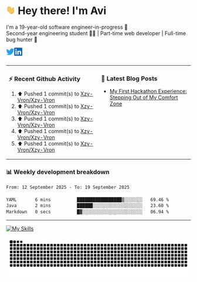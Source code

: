 # <img src="./assets/wave.gif" width="25px"> Hey there! I'm Avi<br>
I'm a 19-year-old software engineer-in-progress 🚀<br>Second-year engineering student 🧑‍💻 | Part-time web developer | Full-time bug hunter 🐞<br />

<a href="https://x.com/XzyVron" target="_blank">
  <img align="left" alt="Avinash's Twitter" width="22px" src="./assets/twitter.svg" />
</a>
<a href="https://www.linkedin.com/in/avinash-ganore/" target="_blank">
  <img align="left" alt="Avinash's LinkedIn" width="22px" src="./assets/linkedin.svg" />
</a>
<a href="https://avinash-orcin.vercel.app/" target="_blank">
  <img align="left" alt="Avinash's Site" width="22px" src="./assets/globe.svg" />
</a>
<br />
<br />
<!--
<br>🚧 What I'm Up To<br><br>
- 🧠 Diving into **Next js** <br>
- 💬 Currently building **Whispr**<br>
- 🎨 Improving my web design skills — trying to make UIs that look less like 2005 <br>
<br>
-->

<table><tr width="100%">
<td valign="top" width="50%">
  
<h3>⚡️ Recent Github Activity </h3>

<!--RECENT_ACTIVITY:start-->
1. ⬆️ Pushed 1 commit(s) to [Xzy-Vron/Xzy-Vron](https://github.com/Xzy-Vron/Xzy-Vron)<br>
2. ⬆️ Pushed 1 commit(s) to [Xzy-Vron/Xzy-Vron](https://github.com/Xzy-Vron/Xzy-Vron)<br>
3. ⬆️ Pushed 1 commit(s) to [Xzy-Vron/Xzy-Vron](https://github.com/Xzy-Vron/Xzy-Vron)<br>
4. ⬆️ Pushed 1 commit(s) to [Xzy-Vron/Xzy-Vron](https://github.com/Xzy-Vron/Xzy-Vron)<br>
5. ⬆️ Pushed 1 commit(s) to [Xzy-Vron/Xzy-Vron](https://github.com/Xzy-Vron/Xzy-Vron)<br>
<!--RECENT_ACTIVITY:end-->
  
</td>
<td valign="top" width="50%">
 
<h3>📝 Latest Blog Posts </h3>

<!-- BLOG-POST-LIST:START -->
- [My First Hackathon Experience: Stepping Out of My Comfort Zone](https://dev.to/xzyvron/my-first-hackathon-experience-stepping-out-of-my-comfort-zone-3l0d)
<!-- BLOG-POST-LIST:END -->
  
</td>
</tr>
</table>

### 📊 Weekly development breakdown

<!--START_SECTION:waka-->

```txt
From: 12 September 2025 - To: 19 September 2025

YAML       6 mins          █████████████████▒░░░░░░░   69.46 %
Java       2 mins          ██████░░░░░░░░░░░░░░░░░░░   23.60 %
Markdown   0 secs          █▓░░░░░░░░░░░░░░░░░░░░░░░   06.94 %
```

<!--END_SECTION:waka-->

-------

[![My Skills](https://skillicons.dev/icons?i=nextjs,react,javascript,nodejs,bootstrap,express,git,github,gmail,vercel,java,mongodb,mysql,html,css,notion,npm,postman,redux,tailwind,vite,vscode,windows,materialui&perline=12)](https://skillicons.dev)

<picture>
  <source media="(prefers-color-scheme: dark)" srcset="https://raw.githubusercontent.com/Xzy-Vron/Xzy-Vron/output/github-snake-dark.svg" />
  <source media="(prefers-color-scheme: light)" srcset="https://raw.githubusercontent.com/Xzy-Vron/Xzy-Vron/output/github-snake.svg" />
  <img alt="github-snake" src="https://raw.githubusercontent.com/Xzy-Vron/Xzy-Vron/output/github-snake.svg" />
</picture>

<!--
# 📊 GitHub Stats:
![](https://github-readme-stats.vercel.app/api?username=Xzy-Vron&theme=graywhite&hide_border=false&include_all_commits=true&count_private=true)<br/>
-->
